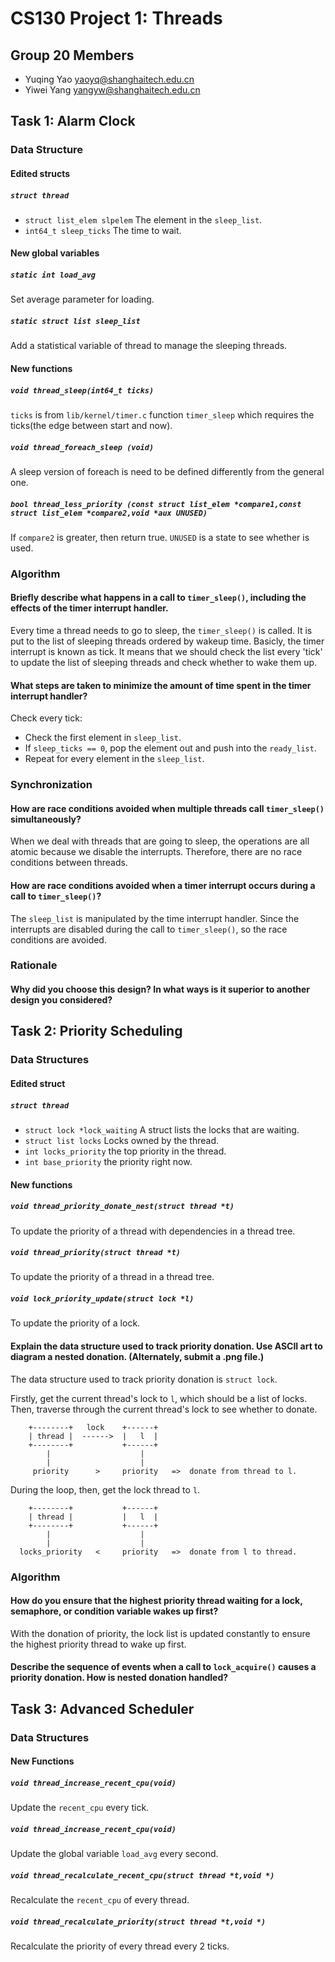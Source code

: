 # CS130 Project 1: Threads

## Group 20 Members

- Yuqing Yao yaoyq@shanghaitech.edu.cn
- Yiwei Yang yangyw@shanghaitech.edu.cn

## Task 1: Alarm Clock

### Data Structure

#### Edited structs

##### `struct thread`

- `struct list_elem slpelem`
The element in the `sleep_list`.
- `int64_t sleep_ticks`
The time to wait.

#### New global variables

##### `static int load_avg`

Set average parameter for loading.

##### `static struct list sleep_list`

Add a statistical variable of thread to manage the sleeping threads.

#### New functions

##### `void thread_sleep(int64_t ticks)`

`ticks` is from `lib/kernel/timer.c` function `timer_sleep` which requires the ticks(the edge between start and now).

##### `void thread_foreach_sleep (void)`

A sleep version of foreach is need to be defined differently from the general one.

##### `bool thread_less_priority (const struct list_elem *compare1,const struct list_elem *compare2,void *aux UNUSED)`

If `compare2` is greater, then return true. `UNUSED` is a state to see whether is used.

### Algorithm

#### Briefly describe what happens in a call to `timer_sleep()`, including the effects of the timer interrupt handler.

Every time a thread needs to go to sleep, the `timer_sleep()` is called. It is put to the list of sleeping threads ordered by wakeup time. Basicly, the timer interrupt is known as tick. It means that we should check the list every 'tick' to update the list of sleeping threads and check whether to wake them up.

#### What steps are taken to minimize the amount of time spent in the timer interrupt handler?

Check every tick:

- Check the first element in `sleep_list`.
- If `sleep_ticks == 0`, pop the element out and push into the `ready_list`.
- Repeat for every element in the `sleep_list`.

### Synchronization

#### How are race conditions avoided when multiple threads call `timer_sleep()` simultaneously?

When we deal with threads that are going to sleep, the operations are all atomic because we disable the interrupts. Therefore, there are no race conditions between threads.

#### How are race conditions avoided when a timer interrupt occurs during a call to `timer_sleep()`?

The `sleep_list` is manipulated by the time interrupt handler. Since the interrupts are disabled during the call to `timer_sleep()`, so the race conditions are avoided.

### Rationale

#### Why did you choose this design? In what ways is it superior to another design you considered?

## Task 2: Priority Scheduling

### Data Structures

#### Edited struct

##### `struct thread`

- `struct lock *lock_waiting`
  A struct lists the locks that are waiting.
- `struct list locks`
  Locks owned by the thread.
- `int locks_priority`
  the top priority in the thread.
- `int base_priority`
  the priority right now.

#### New functions

##### `void thread_priority_donate_nest(struct thread *t)`

To update the priority of a thread with dependencies in a thread tree.

##### `void thread_priority(struct thread *t)`

To update the priority of a thread in a thread tree.

##### `void lock_priority_update(struct lock *l)`

To update the priority of a lock.

#### Explain the data structure used to track priority donation. Use ASCII art to diagram a nested donation.  (Alternately, submit a .png file.)

The data structure used to track priority donation is `struct lock`.

Firstly, get the current thread's lock to `l`, which should be a list of locks. Then, traverse through the current thread's lock to see whether to donate.

```
    +--------+   lock    +------+
    | thread |  ------>  |   l  |
    +--------+           +------+
        |                    |
        |                    |
     priority      >     priority   =>  donate from thread to l.
```

During the loop, then, get the lock thread to `l`.

```
    +--------+           +------+
    | thread |           |   l  |
    +--------+           +------+
        |                    |
        |                    |
  locks_priority   <     priority   =>  donate from l to thread.
```

### Algorithm

#### How do you ensure that the highest priority thread waiting for a lock, semaphore, or condition variable wakes up first?

With the donation of priority, the lock list is updated constantly to ensure the highest priority thread to wake up first.

#### Describe the sequence of events when a call to `lock_acquire()` causes a priority donation.  How is nested donation handled?



## Task 3: Advanced Scheduler

### Data Structures

#### New Functions

##### `void thread_increase_recent_cpu(void)`

Update the `recent_cpu` every tick.

##### `void thread_increase_recent_cpu(void)`

Update the global variable `load_avg` every second.

##### `void thread_recalculate_recent_cpu(struct thread *t,void *)`

Recalculate the `recent_cpu` of every thread.

##### `void thread_recalculate_priority(struct thread *t,void *)`

Recalculate the priority of every thread every 2 ticks.
